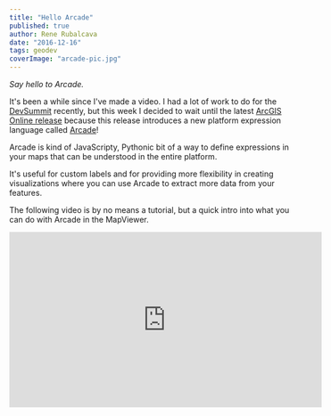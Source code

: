 ```yaml
---
title: "Hello Arcade"
published: true
author: Rene Rubalcava
date: "2016-12-16"
tags: geodev
coverImage: "arcade-pic.jpg"
---
```


_Say hello to Arcade._

It's been a while since I've made a video. I had a lot of work to do for the [DevSummit](https://odoe.net/blog/esri-european-devsummit-2016/) recently, but this week I decided to wait until the latest [ArcGIS Online release](https://blogs.esri.com/esri/arcgis/2016/12/14/whats-new-arcgis-online-december-2016/) because this release introduces a new platform expression language called [Arcade](https://developers.arcgis.com/arcade/)!

Arcade is kind of JavaScripty, Pythonic bit of a way to define expressions in your maps that can be understood in the entire platform.

It's useful for custom labels and for providing more flexibility in creating visualizations where you can use Arcade to extract more data from your features.

The following video is by no means a tutorial, but a quick intro into what you can do with Arcade in the MapViewer.

<iframe width="560" height="315" src="https://www.youtube.com/embed/pmZmQlrOho8" frameborder="0" allowfullscreen></iframe>
